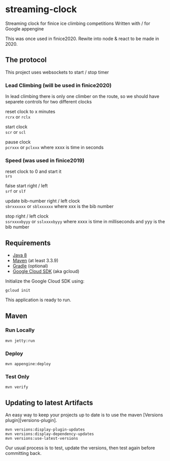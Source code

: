 streaming-clock
============================

Streaming clock for finice ice climbing competitions
Written with / for Google appengine

This was once used in finice2020. Rewite into node & react to be made in 2020.

## The protocol
This project uses websockets to start / stop timer  

### Lead Climbing (will be used in finice2020)
In lead climbing there is only one climber on the route, so we should have separete controls for two different clocks    

reset clock to x minutes    
`rcrx` or `rclx`

start clock     
`scr` or `scl`

pause clock    
`pcrxxx` or `pclxxx` where xxxx is time in seconds
  
### Speed  (was used in finice2019)
reset clock to 0 and start it   
`srs`  
  
false start right / left  
`srf` or `slf`  
  
update bib-number right / left clock  
`sbrxxxxxx` or `sblxxxxxx` where xxx is the bib number    
  
stop right / left clock  
`ssrxxxxbyyy` or `sslxxxxbyyy` where xxxx is time in milliseconds and yyy is the bib number  

## Requirements

* [Java 8](http://www.oracle.com/technetwork/java/javase/downloads/index.html)
* [Maven](https://maven.apache.org/download.cgi) (at least 3.3.9)
* [Gradle](https://gradle.org/gradle-download/) (optional)
* [Google Cloud SDK](https://cloud.google.com/sdk/) (aka gcloud)

Initialize the Google Cloud SDK using:

    gcloud init

This application is ready to run.

## Maven

### Run Locally

    mvn jetty:run

### Deploy

    mvn appengine:deploy

### Test Only

    mvn verify

## Updating to latest Artifacts

An easy way to keep your projects up to date is to use the maven [Versions plugin][versions-plugin].

    mvn versions:display-plugin-updates
    mvn versions:display-dependency-updates
    mvn versions:use-latest-versions

Our usual process is to test, update the versions, then test again before committing back.

[plugin]: http://www.mojohaus.org/versions-maven-plugin/
